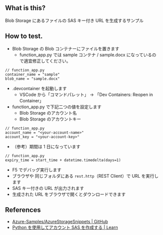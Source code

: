 ## What is this?
Blob Storage にあるファイルの SAS キー付き URL を生成するサンプル

## How to test.
- Blob Storage の Blob コンテナーにファイルを置きます
  - function_app.py では sample コンテナ / sample.docx になっているので適宜修正してください。  
```
// function_app.py
container_name = "sample"
blob_name = "sample.docx"
```
- .devcontainer を起動します
  - VSCode から「コマンドパレット」 → 「Dev Containers: Reopen in Container」
- function_app.py で下記二つの値を設定します
  - Blob Storage のアカウント名
  - Blob Storage のアカウントキー
```
// function_app.py
account_name = "<your-account-name>"
account_key = "<your-account-key>"
```
- （参考）期間は 1 日になっています
```
// function_app.py
expiry_time = start_time + datetime.timedelta(days=1)
```
- F5 でデバッグ実行します
- ブラウザや 同じフォルダにある `rest.http`（REST Client）で URL を実行します
- SAS キー付きの URL が出力されます
- 生成された URL をブラウザで開くとダウンロードできます
## References
- [Azure-Samples/AzureStorageSnippets | GitHub](https://github.com/Azure-Samples/AzureStorageSnippets/blob/master/blobs/howto/python/blob-devguide-py/blob_devguide_create_sas.py#L21)
- [Python を使用してアカウント SAS を作成する | Learn](https://learn.microsoft.com/ja-jp/azure/storage/common/storage-account-sas-create-python)
